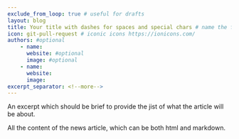 ```yaml
---
exclude_from_loop: true # useful for drafts 
layout: blog
title: Your title with dashes for spaces and special chars # name the file with YYYY-DD-MM-your-title-with-dashes-for-spaces-and-special-chars.md
icon: git-pull-request # iconic icons https://ionicons.com/
authors: #optional
    - name: 
      website: #optional
      image: #optional
    - name: 
      website: 
      image: 
excerpt_separator: <!--more-->
---
```

<!--
   Licensed to the Apache Software Foundation (ASF) under one or more
   contributor license agreements.  See the NOTICE file distributed with
   this work for additional information regarding copyright ownership.
   The ASF licenses this file to You under the Apache License, Version 2.0
   (the "License"); you may not use this file except in compliance with
   the License.  You may obtain a copy of the License at

       http://www.apache.org/licenses/LICENSE-2.0

   Unless required by applicable law or agreed to in writing, software
   distributed under the License is distributed on an "AS IS" BASIS,
   WITHOUT WARRANTIES OR CONDITIONS OF ANY KIND, either express or implied.
   See the License for the specific language governing permissions and
   limitations under the License.
-->


An excerpt which should be brief to provide the jist of what the article will be about.

<!--more-->


All the content of the news article, which can be both html and markdown.